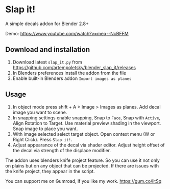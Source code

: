 # Slap it!
A simple decals addon for Blender 2.8+

Demo: https://www.youtube.com/watch?v=meq--NcBFFM

## Download and installation

1. Download latest `slap_it.py` from https://github.com/artempoletsky/blender_slap_it/releases
2. In Blenders preferences install the addon from the file
3. Enable built-in Blenders addon `Import images as planes`

## Usage

1. In object mode press shift + A > Image > Images as planes. Add decal image you want to scene. 
2. In snapping settings enable snapping, Snap to `Face`, Snap with `Active`, Align Rotation to Target. Use material preview shading in the viewport. Snap image to place you want. 
3. With image selected select target object. Open context menu (W or Right Click). Press `Slap it!`.
4. Adjust appearance of the decal via shader editor. Adjust height offset of the decal via strength of the displace modifier.

The addon uses blenders knife project feature. So you can use it not only on plains but on any object that can be projected. If there are issues with the knife project, they appear in the script.

You can support me on Gumroad, if you like my work. https://gum.co/litSq

